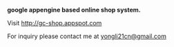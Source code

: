 **google appengine based online shop system.**

Visit http://gc-shop.appspot.com

For inquiry please contact me at yongli21cn@gmail.com